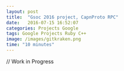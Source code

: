 ```yaml
---
layout: post
title:  "Gsoc 2016 project, CapnProto RPC"
date:   2016-07-15 16:52:07
categories: Projects Google
tags: Google Projects Ruby C++
image: /images/gitkraken.png
time: "10 minutes"
---
```


// Work in Progress
